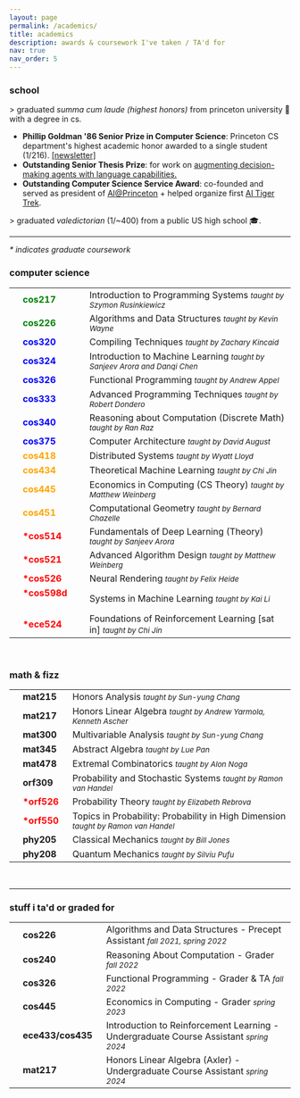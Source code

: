 ```yaml
---
layout: page
permalink: /academics/
title: academics
description: awards & coursework I've taken / TA'd for
nav: true
nav_order: 5
---
```


<h3>school</h3>

\> graduated <i>summa cum laude (highest honors)</i> from princeton university 🐅 with a degree in cs.

<ul>
<li> <b>Phillip Goldman '86 Senior Prize in Computer Science</b>: Princeton CS department's highest academic honor awarded to a single student (1/216). <a href="https://www.cs.princeton.edu/news/class-day-department-celebrates-accomplishments-graduates">[newsletter]</a> </li>
<li> <b>Outstanding Senior Thesis Prize</b>: for work on <a href="https://dataspace.princeton.edu/handle/88435/dsp014j03d301r">augmenting decision-making agents with language capabilities. </a> </li>
<li> <b>Outstanding Computer Science Service Award</b>: co-founded and served as president of <a
href="https://ai-house.vercel.app">AI@Princeton</a> + helped organize first <a href="https://ai-house.vercel.app/Framework/aitt.html">AI Tiger Trek</a>. </li>
</ul>

\> graduated <i>valedictorian</i> (1/~400) from a public US high school 🎓.

<hr>

<p> <em> * indicates graduate coursework</em> </p>
<h3>computer science</h3>
<table>
<tbody>
<tr>
    <td>
        <br>
    </td>
    <td>
        <span style="font-weight: bold; color:green">cos217&nbsp;&nbsp;</span>
    </td>
    <td>
    </td>
    <td>
        Introduction to Programming Systems <span style="font-size: 10pt; font-style: italic;">taught by Szymon Rusinkiewicz</span>
    </td>
</tr>
<tr>
    <td>
        <br>
    </td>
    <td>
        <span style="font-weight: bold; color:green">cos226&nbsp;&nbsp;</span>
    </td>
    <td>
    </td>
    <td>
        Algorithms and Data Structures <span style="font-size: 10pt; font-style: italic;">taught by Kevin Wayne</span>
    </td>
</tr>
<tr>
    <td>
        <br>
    </td>
    <td>
        <span style="font-weight: bold; color:blue">cos320 &nbsp;&nbsp; </span> 
    </td>
    <td>
    </td>
    <td>
        Compiling Techniques  <span style="font-size: 10pt; font-style: italic;">taught by Zachary Kincaid</span>
    </td>
</tr>
<tr>
    <td>
        <br>
    </td>
    <td>
        <span style="font-weight: bold; color:blue">cos324 &nbsp;&nbsp; </span> 
    </td>
    <td>
    </td>
    <td>
        Introduction to Machine Learning  <span style="font-size: 10pt; font-style: italic;">taught by Sanjeev Arora and Danqi Chen</span>
    </td>
</tr>
<tr>
    <td>
        <br>
    </td>
    <td>
        <span style="font-weight: bold; color:blue">cos326&nbsp;&nbsp;</span>
    </td>
    <td>
    </td>
    <td>
        Functional Programming <span style="font-size: 10pt; font-style: italic;">taught by Andrew Appel</span>
    </td>
</tr>
<tr>
    <td>
        <br>
    </td>
    <td>
        <span style="font-weight: bold; color:blue">cos333&nbsp;&nbsp;</span>
    </td>
    <td>
    </td>
    <td>
        Advanced Programming Techniques <span style="font-size: 10pt; font-style: italic;">taught by Robert Dondero</span>
    </td>
</tr>
<tr>
    <td>
        <br>
    </td>
    <td>
        <span style="font-weight: bold; color:blue">cos340&nbsp;&nbsp;</span>
    </td>
    <td>
    </td>
    <td>
        Reasoning about Computation (Discrete Math) <span style="font-size: 10pt; font-style: italic;">taught by Ran Raz</span>
    </td>
</tr>
<tr>
    <td>
        <br>
    </td>
    <td>
        <span style="font-weight: bold; color:blue">cos375&nbsp;&nbsp;</span>
    </td>
    <td>
    </td>
    <td>
        Computer Architecture <span style="font-size: 10pt; font-style: italic;">taught by David August</span>
    </td>
</tr>
<tr>
    <td>
        <br>
    </td>
    <td>
        <span style="font-weight: bold; color:orange">cos418&nbsp;&nbsp;</span>
    </td>
    <td>
    </td>
    <td>
        Distributed Systems <span style="font-size: 10pt; font-style: italic;">taught by Wyatt Lloyd</span>
    </td>
</tr>
<tr>
    <td>
        <br>
    </td>
    <td>
        <span style="font-weight: bold; color:orange">cos434&nbsp;&nbsp;</span>
    </td>
    <td>
    </td>
    <td>
        Theoretical Machine Learning <span style="font-size: 10pt; font-style: italic;">taught by Chi Jin</span>
    </td>
</tr>
<tr>
    <td>
        <br>
    </td>
    <td>
        <span style="font-weight: bold; color:orange">cos445&nbsp;&nbsp;</span>
    </td>
    <td>
    </td>
    <td>
        Economics in Computing (CS Theory) <span style="font-size: 10pt; font-style: italic;">taught by Matthew Weinberg</span>
    </td>
</tr>
<tr>
    <td>
        <br>
    </td>
    <td>
        <span style="font-weight: bold; color:orange">cos451 &nbsp;&nbsp;</span>
    </td>
    <td>
    </td>
    <td>
        Computational Geometry <span style="font-size: 10pt; font-style: italic;">taught by Bernard Chazelle</span>
    </td>
</tr>
<tr>
    <td>
        <br>
    </td>
    <td>
        <span style="font-weight: bold; color:red">*cos514 &nbsp;&nbsp;</span>
    </td>
    <td>
    </td>
    <td>
        Fundamentals of Deep Learning (Theory) <span style="font-size: 10pt; font-style: italic;">taught by Sanjeev Arora</span>
    </td>
</tr>
<tr>
    <td>
        <br>
    </td>
    <td>
        <span style="font-weight: bold; color:red">*cos521 &nbsp;&nbsp;</span>
    </td>
    <td>
    </td>
    <td>
        Advanced Algorithm Design <span style="font-size: 10pt; font-style: italic;">taught by Matthew Weinberg</span>
    </td>
</tr>
<tr>
    <td>
        <br>
    </td>
    <td>
        <span style="font-weight: bold; color:red">*cos526&nbsp;&nbsp;</span>
    </td>
    <td>
    </td>
    <td>
        Neural Rendering <span style="font-size: 10pt; font-style: italic;">taught by Felix Heide</span>
    </td>
</tr>
<tr>
    <td>
        <br>
    </td>
    <td>
        <span style="font-weight: bold; color:red">*cos598d &nbsp;&nbsp;</span>
    </td>
    <td>
    </td>
    <td>
        Systems in Machine Learning <span style="font-size: 10pt; font-style: italic;">taught by Kai Li</span>
    </td>
</tr>
<tr>
    <td>
        <br>
    </td>
    <td>
        <span style="font-weight: bold; color:red">*ece524&nbsp;&nbsp;</span>
    </td>
    <td>
    </td>
    <td>
        Foundations of Reinforcement Learning [sat in] <span style="font-size: 10pt; font-style: italic;">taught by Chi Jin</span>
    </td>
</tr>
</tbody>
</table>

<br>
<h3> math & fizz</h3>
<table>
<tbody>
<tr>
    <td>
        <br>
    </td>
    <td>
        <span style="font-weight: bold;">mat215&nbsp;&nbsp;</span>
    </td>
    <td>
        Honors Analysis <span style="font-size: 10pt; font-style: italic;">taught by Sun-yung Chang</span>
    </td>
</tr>
<tr>
    <td>
        <br>
    </td>
    <td>
        <span style="font-weight: bold;">mat217&nbsp;&nbsp;</span>
    </td>
    <td>
        Honors Linear Algebra <span style="font-size: 10pt; font-style: italic;">taught by Andrew Yarmola, Kenneth Ascher</span>
    </td>
</tr>
<tr>
    <td>
        <br>
    </td>
    <td>
        <span style="font-weight: bold; ">mat300&nbsp;&nbsp;</span>
    </td>
    <td>
        Multivariable Analysis <span style="font-size: 10pt; font-style: italic;">taught by Sun-yung Chang</span>
    </td>
</tr>
<tr>
    <td>
        <br>
    </td>
    <td>
        <span style="font-weight: bold;">mat345&nbsp;&nbsp;</span>
    </td>
    <td>
        Abstract Algebra <span style="font-size: 10pt; font-style: italic;">taught by Lue Pan</span>
    </td>
</tr>
<tr>
    <td>
        <br>
    </td>
    <td>
        <span style="font-weight: bold;">mat478&nbsp;&nbsp;</span>
    </td>
    <td>
        Extremal Combinatorics <span style="font-size: 10pt; font-style: italic;">taught by Alon Noga</span>
    </td>
</tr>
<tr>
    <td>
        <br>
    </td>
    <td>
        <span style="font-weight: bold; ">orf309&nbsp;&nbsp;</span>
    </td>
    <td>
        Probability and Stochastic Systems <span style="font-size: 10pt; font-style: italic;">taught by Ramon van Handel</span>
    </td>
</tr>
<tr>
    <td>
        <br>
    </td>
    <td>
        <span style="font-weight: bold; color:red">*orf526&nbsp;&nbsp;</span>
    </td>
    <td>
        Probability Theory <span style="font-size: 10pt; font-style: italic;">taught by Elizabeth Rebrova</span>
    </td>
</tr>
<tr>
    <td>
        <br>
    </td>
    <td>
        <span style="font-weight: bold; color:red">*orf550&nbsp;&nbsp;</span>
    </td>
    <td>
        Topics in Probability: Probability in High Dimension <span style="font-size: 10pt; font-style: italic;">taught by Ramon van Handel</span>
    </td>
</tr>
<tr>
    <td>
        <br>
    </td>
    <td>
        <span style="font-weight: bold; ">phy205&nbsp;&nbsp;</span>
    </td>
    <td>
        Classical Mechanics <span style="font-size: 10pt; font-style: italic;">taught by Bill Jones</span>
    </td>
</tr>
<tr>
    <td>
        <br>
    </td>
    <td>
        <span style="font-weight: bold; ">phy208&nbsp;&nbsp;</span>
    </td>
    <td>
        Quantum Mechanics <span style="font-size: 10pt; font-style: italic;">taught by Silviu Pufu</span>
    </td>
</tr>
</tbody>
</table>

<br>
<hr>
<h3>stuff i ta'd or graded for</h3>
<table>
<tbody>
<tr>
    <td>
        <br>
    </td>
    <td>
        <span style="font-weight: bold;">cos226&nbsp;&nbsp;</span>
    </td>
    <td>
        Algorithms and Data Structures - Precept Assistant <span style="font-size: 10pt; font-style: italic;">fall 2021, spring 2022</span>
    </td>
</tr>
<tr>
    <td>
        <br>
    </td>
    <td>
        <span style="font-weight: bold;">cos240&nbsp;&nbsp;</span>
    </td>
    <td>
        Reasoning About Computation - Grader <span style="font-size: 10pt; font-style: italic;">fall 2022</span>
    </td>
</tr>
<tr>
    <td>
        <br>
    </td>
    <td>
        <span style="font-weight: bold;">cos326&nbsp;&nbsp;</span>
    </td>
    <td>
        Functional Programming - Grader & TA <span style="font-size: 10pt; font-style: italic;">fall 2022</span>
    </td>
</tr>
<tr>
    <td>
        <br>
    </td>
    <td>
        <span style="font-weight: bold;">cos445&nbsp;&nbsp;</span>
    </td>
    <td>
        Economics in Computing - Grader <span style="font-size: 10pt; font-style: italic;">spring 2023</span>
    </td>
</tr>
<tr>
    <td>
        <br>
    </td>
    <td>
        <span style="font-weight: bold;">ece433/cos435&nbsp;&nbsp;</span>
    </td>
    <td>
        Introduction to Reinforcement Learning - Undergraduate Course Assistant <span style="font-size: 10pt; font-style: italic;">spring 2024</span>
    </td>
</tr>

<tr>
    <td>
        <br>
    </td>
    <td>
        <span style="font-weight: bold;">mat217&nbsp;&nbsp;</span>
    </td>
    <td>
        Honors Linear Algebra (Axler) - Undergraduate Course Assistant <span style="font-size: 10pt; font-style: italic;">spring 2024</span>
    </td>
</tr>
</tbody>
</table>
